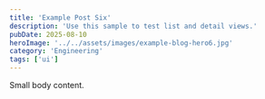 ```yaml
---
title: 'Example Post Six'
description: 'Use this sample to test list and detail views.'
pubDate: 2025-08-10
heroImage: '../../assets/images/example-blog-hero6.jpg'
category: 'Engineering'
tags: ['ui']
---
```


Small body content.


